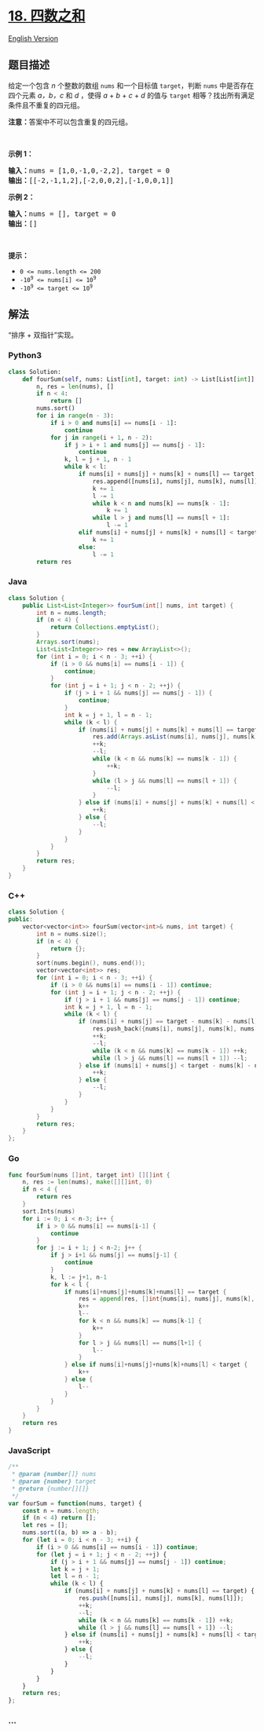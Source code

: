# [18. 四数之和](https://leetcode-cn.com/problems/4sum)

[English Version](/solution/0000-0099/0018.4Sum/README_EN.md)

## 题目描述

<!-- 这里写题目描述 -->

<p>给定一个包含 <em>n</em> 个整数的数组 <code>nums</code> 和一个目标值 <code>target</code>，判断 <code>nums</code> 中是否存在四个元素 <em>a，</em><em>b，c</em> 和 <em>d</em> ，使得 <em>a</em> + <em>b</em> + <em>c</em> + <em>d</em> 的值与 <code>target</code> 相等？找出所有满足条件且不重复的四元组。</p>

<p><strong>注意：</strong>答案中不可以包含重复的四元组。</p>

<p> </p>

<p><strong>示例 1：</strong></p>

<pre>
<strong>输入：</strong>nums = [1,0,-1,0,-2,2], target = 0
<strong>输出：</strong>[[-2,-1,1,2],[-2,0,0,2],[-1,0,0,1]]
</pre>

<p><strong>示例 2：</strong></p>

<pre>
<strong>输入：</strong>nums = [], target = 0
<strong>输出：</strong>[]
</pre>

<p> </p>

<p><strong>提示：</strong></p>

<ul>
	<li><code>0 <= nums.length <= 200</code></li>
	<li><code>-10<sup>9</sup> <= nums[i] <= 10<sup>9</sup></code></li>
	<li><code>-10<sup>9</sup> <= target <= 10<sup>9</sup></code></li>
</ul>


## 解法

<!-- 这里可写通用的实现逻辑 -->

“排序 + 双指针”实现。

<!-- tabs:start -->

### **Python3**

<!-- 这里可写当前语言的特殊实现逻辑 -->

```python
class Solution:
    def fourSum(self, nums: List[int], target: int) -> List[List[int]]:
        n, res = len(nums), []
        if n < 4:
            return []
        nums.sort()
        for i in range(n - 3):
            if i > 0 and nums[i] == nums[i - 1]:
                continue
            for j in range(i + 1, n - 2):
                if j > i + 1 and nums[j] == nums[j - 1]:
                    continue
                k, l = j + 1, n - 1
                while k < l:
                    if nums[i] + nums[j] + nums[k] + nums[l] == target:
                        res.append([nums[i], nums[j], nums[k], nums[l]])
                        k += 1
                        l -= 1
                        while k < n and nums[k] == nums[k - 1]:
                            k += 1
                        while l > j and nums[l] == nums[l + 1]:
                            l -= 1
                    elif nums[i] + nums[j] + nums[k] + nums[l] < target:
                        k += 1
                    else:
                        l -= 1
        return res
```

### **Java**

<!-- 这里可写当前语言的特殊实现逻辑 -->

```java
class Solution {
    public List<List<Integer>> fourSum(int[] nums, int target) {
        int n = nums.length;
        if (n < 4) {
            return Collections.emptyList();
        }
        Arrays.sort(nums);
        List<List<Integer>> res = new ArrayList<>();
        for (int i = 0; i < n - 3; ++i) {
            if (i > 0 && nums[i] == nums[i - 1]) {
                continue;
            }
            for (int j = i + 1; j < n - 2; ++j) {
                if (j > i + 1 && nums[j] == nums[j - 1]) {
                    continue;
                }
                int k = j + 1, l = n - 1;
                while (k < l) {
                    if (nums[i] + nums[j] + nums[k] + nums[l] == target) {
                        res.add(Arrays.asList(nums[i], nums[j], nums[k], nums[l]));
                        ++k;
                        --l;
                        while (k < n && nums[k] == nums[k - 1]) {
                            ++k;
                        }
                        while (l > j && nums[l] == nums[l + 1]) {
                            --l;
                        }
                    } else if (nums[i] + nums[j] + nums[k] + nums[l] < target) {
                        ++k;
                    } else {
                        --l;
                    }
                }
            }
        }
        return res;
    }
}
```

### **C++**

```cpp
class Solution {
public:
    vector<vector<int>> fourSum(vector<int>& nums, int target) {
        int n = nums.size();
        if (n < 4) {
            return {};
        }
        sort(nums.begin(), nums.end());
        vector<vector<int>> res;
        for (int i = 0; i < n - 3; ++i) {
            if (i > 0 && nums[i] == nums[i - 1]) continue;
            for (int j = i + 1; j < n - 2; ++j) {
                if (j > i + 1 && nums[j] == nums[j - 1]) continue;
                int k = j + 1, l = n - 1;
                while (k < l) {
                    if (nums[i] + nums[j] == target - nums[k] - nums[l]) {
                        res.push_back({nums[i], nums[j], nums[k], nums[l]});
                        ++k;
                        --l;
                        while (k < n && nums[k] == nums[k - 1]) ++k;
                        while (l > j && nums[l] == nums[l + 1]) --l;
                    } else if (nums[i] + nums[j] < target - nums[k] - nums[l]) {
                        ++k;
                    } else {
                        --l;
                    }
                }
            }
        }
        return res;
    }
};
```

### **Go**

```go
func fourSum(nums []int, target int) [][]int {
	n, res := len(nums), make([][]int, 0)
	if n < 4 {
		return res
	}
	sort.Ints(nums)
	for i := 0; i < n-3; i++ {
		if i > 0 && nums[i] == nums[i-1] {
			continue
		}
		for j := i + 1; j < n-2; j++ {
			if j > i+1 && nums[j] == nums[j-1] {
				continue
			}
			k, l := j+1, n-1
			for k < l {
				if nums[i]+nums[j]+nums[k]+nums[l] == target {
					res = append(res, []int{nums[i], nums[j], nums[k], nums[l]})
					k++
					l--
					for k < n && nums[k] == nums[k-1] {
						k++
					}
					for l > j && nums[l] == nums[l+1] {
						l--
					}
				} else if nums[i]+nums[j]+nums[k]+nums[l] < target {
					k++
				} else {
					l--
				}
			}
		}
	}
	return res
}
```

### **JavaScript**
```js
/**
 * @param {number[]} nums
 * @param {number} target
 * @return {number[][]}
 */
var fourSum = function(nums, target) {
    const n = nums.length;
    if (n < 4) return [];
    let res = [];
    nums.sort((a, b) => a - b);
    for (let i = 0; i < n - 3; ++i) {
        if (i > 0 && nums[i] == nums[i - 1]) continue;
        for (let j = i + 1; j < n - 2; ++j) {
            if (j > i + 1 && nums[j] == nums[j - 1]) continue;
            let k = j + 1;
            let l = n - 1;
            while (k < l) {
                if (nums[i] + nums[j] + nums[k] + nums[l] == target) {
                    res.push([nums[i], nums[j], nums[k], nums[l]]);
                    ++k;
                    --l;
                    while (k < n && nums[k] == nums[k - 1]) ++k;
                    while (l > j && nums[l] == nums[l + 1]) --l;
                } else if (nums[i] + nums[j] + nums[k] + nums[l] < target) {
                    ++k;
                } else {
                    --l;
                }
            }
        }
    }
    return res;
};
```

### **...**

```

```

<!-- tabs:end -->
